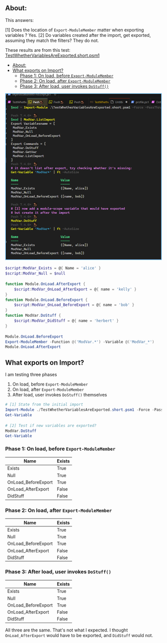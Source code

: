 

## About: 

This answers:

[1] Does the location of `Export-ModuleMember` matter when exporting variables ? Yes.
[2] Do variables created after the import, get exported, assuming they match the filters? They do not.

These results are from this test: [TestWhetherVariablesAreExported.short.psm1](./TestWhetherVariablesAreExported.short.psm1)

- [About:](#about)
- [What exports on Import?](#what-exports-on-import)
  - [Phase 1: On load, before `Export-ModuleMember`](#phase-1-on-load-before-export-modulemember)
  - [Phase 2: On load, after `Export-ModuleMember`](#phase-2-on-load-after-export-modulemember)
  - [Phase 3: After load, user invokes `DoStuff()`](#phase-3-after-load-user-invokes-dostuff)

![screenshot of test](./img/MyInvocationInfo-AsScript.1.png)

```ps1
$script:ModVar_Exists = @{ Name = 'alice' }
$script:ModVar_Null = $null

function Module.OnLoad.AfterExport {
    $script:ModVar_OnLoad_AfterExport = @{ name = 'kelly' }
}
function Module.OnLoad.BeforeExport {
    $script:ModVar_OnLoad_BeforeExport = @{ name = 'bob' }
}
function ModVar.DoStuff {
    $script:ModVar_DidStuff = @{ name = 'herbert' }
}

Module.OnLoad.BeforeExport
Export-ModuleMember -Function @('ModVar.*') -Variable @('ModVar_*')
Module.OnLoad.AfterExport
```

## What exports on Import? 

I am testing three phases

1. On load, before `Export-ModuleMember`
2. On load, after `Export-ModuleMember`
3. After load, user invokes `DoStuff()` themselves

```ps1
# [1] State from the initial import
Import-Module ./TestWhetherVariablesAreExported.short.psm1 -Force -PassThru
Get-Variable

# [2] Test if new variables are exported? 
ModVar.DoStuff
Get-Variable
```


### Phase 1: On load, before `Export-ModuleMember`

| Name                | Exists |
| ------------------- | ------ |
| Exists              | True   |
| Null                | True   |
| OnLoad_BeforeExport | True   |
| OnLoad_AfterExport  | False  |
| DidStuff            | False  |


### Phase 2: On load, after `Export-ModuleMember`

| Name                | Exists |
| ------------------- | ------ |
| Exists              | True   |
| Null                | True   |
| OnLoad_BeforeExport | True   |
| OnLoad_AfterExport  | False  |
| DidStuff            | False  |


### Phase 3: After load, user invokes `DoStuff()`

| Name                | Exists |
| ------------------- | ------ |
| Exists              | True   |
| Null                | True   |
| OnLoad_BeforeExport | True   |
| OnLoad_AfterExport  | False  |
| DidStuff            | False  |


All three are the same. 
That's not what I expected.
I thought `OnLoad_AfterExport` would have to be exported, and `DidStuff` would not.